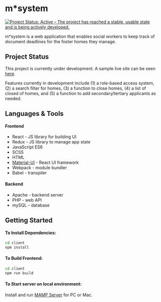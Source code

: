 # m*system
[![Project Status: Active – The project has reached a stable, usable state and is being actively developed.](https://www.repostatus.org/badges/latest/active.svg)](https://www.repostatus.org/#active)

m*system is a web application that enables social workers to keep track of document deadlines for the foster homes they manage.

## Project Status

This project is currently under development. A sample live site can be seen [here](http://138.197.163.51/).

Features currently in development include (1) a role-based access system, (2) a search filter for homes, (3) a function to close homes, (4) a list of closed of homes, and (5) a function to add secondary/tertiary applicants as needed.

## Languages & Tools

#### Frontend
* React - JS library for building UI
* Redux - JS library to manage app state
* JavaScript ES6
* SCSS
* HTML
* [Material-UI](https://material-ui.com/) - React UI framework
* Webpack - module bundler
* Babel - transpiler

#### Backend
* Apache - backend server
* PHP - web API
* mySQL - database

## Getting Started

#### To Install Dependencies:

```sh
cd client
npm install
```

#### To Build Frontend:

```sh
cd client
npm run build
```

#### To Start server on local environment:

Install and run [MAMP Server](https://www.mamp.info/en/) for PC or Mac.

